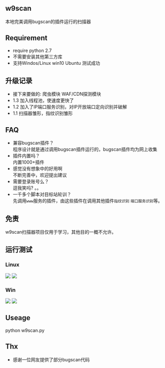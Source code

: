 ## w9scan
本地完美调用bugscan的插件运行的扫描器

## Requirement
- require python 2.7
- 不需要安装其他第三方库
- 支持Windos/Linux  win10 Ubuntu 测试成功

## 升级记录
- 接下来要做的: 爬虫模块 WAF/CDN探测模块
- 1.3 加入线程池，使速度更快了
- 1.2 加入了IP端口服务识别，对IP开放端口定向识别并破解
- 1.1 扫描器雏形，指纹识别雏形

## FAQ
- 兼容bugscan插件？  
    程序设计就是通过调用bugscan插件运行的，bugscan插件均为网上收集
- 插件内置吗？  
    内置1000+插件
- 感觉没有想象中的好用啊  
    不断完善中，欢迎提出建议
- 需要登录账号么？  
    逗我笑吗? 。。
- 一千多个脚本对目标站轮训？  
    先调用`www`服务的插件，由这些插件在调用其他插件`指纹识别` `端口服务识别`等。

## 免责
w9scan扫描器项目仅用于学习，其他目的一概不允许。

## 运行测试
### Linux 
![](https://github.com/boy-hack/w9scan/blob/master/linux1.png)
![](https://github.com/boy-hack/w9scan/blob/master/linux2.png)
### Win
![](https://github.com/boy-hack/w9scan/blob/master/win1.png)
![](https://github.com/boy-hack/w9scan/blob/master/win2.png)
## Useage
python w9scan.py

## Thx
- 感谢一位网友提供了部分bugscan代码